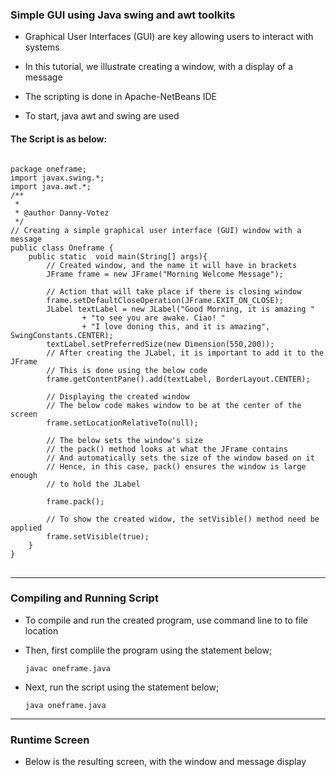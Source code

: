 ### Simple GUI using Java swing and awt  toolkits
- Graphical User Interfaces (GUI) are key allowing users to interact with systems
- In this tutorial, we illustrate creating a window, with a display of a message
- The scripting is done in Apache-NetBeans IDE

- To start, java awt and swing are used
#### The Script is as below:
<pre>
<code>
package oneframe;
import javax.swing.*;
import java.awt.*;
/**
 *
 * @author Danny-Votez
 */
// Creating a simple graphical user interface (GUI) window with a message
public class Oneframe {
    public static  void main(String[] args){
        // Created window, and the name it will have in brackets
        JFrame frame = new JFrame("Morning Welcome Message");
        
        // Action that will take place if there is closing window        
        frame.setDefaultCloseOperation(JFrame.EXIT_ON_CLOSE);
        JLabel textLabel = new JLabel("Good Morning, it is amazing "
                + "to see you are awake. Ciao! "
                + "I love doning this, and it is amazing", SwingConstants.CENTER);
        textLabel.setPreferredSize(new Dimension(550,200));
        // After creating the JLabel, it is important to add it to the JFrame
        // This is done using the below code
        frame.getContentPane().add(textLabel, BorderLayout.CENTER);
        
        // Displaying the created window
        // The below code makes window to be at the center of the screen
        frame.setLocationRelativeTo(null);
        
        // The below sets the window's size
        // the pack() method looks at what the JFrame contains
        // And automatically sets the size of the window based on it
        // Hence, in this case, pack() ensures the window is large enough
        // to hold the JLabel
        
        frame.pack();
        
        // To show the created widow, the setVisible() method need be applied
        frame.setVisible(true);        
    }    
}
</code>
</pre>
<hr>

### Compiling and Running Script
- To compile and run the created program, use command line to to file location
- Then, first complile the program using the statement below;

     <code>javac oneframe.java</code>

- Next, run the script using the statement below;

     <code>java oneframe.java</code>
<hr>

### Runtime Screen
- Below is the resulting screen, with the window and message display
